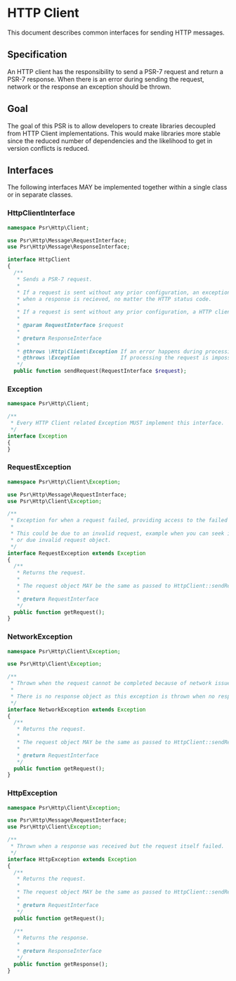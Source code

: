 HTTP Client
===========

This document describes common interfaces for sending HTTP messages.

## Specification

An HTTP client has the responsibility to send a PSR-7 request and return a PSR-7 
response. When there is an error during sending the request, network or the response an 
exception should be thrown. 

## Goal

The goal of this PSR is to allow developers to create libraries decoupled from HTTP Client 
implementations. This would make libraries more stable since the reduced number of 
dependencies and the likelihood to get in version conflicts is reduced.

## Interfaces

The following interfaces MAY be implemented together within a single class or
in separate classes.

### HttpClientInterface

```php
namespace Psr\Http\Client;

use Psr\Http\Message\RequestInterface;
use Psr\Http\Message\ResponseInterface;

interface HttpClient
{
  /**
   * Sends a PSR-7 request.
   *
   * If a request is sent without any prior configuration, an exception MUST NOT be thrown 
   * when a response is recieved, no matter the HTTP status code.  
   * 
   * If a request is sent without any prior configuration, a HTTP client MUST NOT follow redirects.
   *
   * @param RequestInterface $request
   *
   * @return ResponseInterface
   *
   * @throws \Http\Client\Exception If an error happens during processing the request.
   * @throws \Exception             If processing the request is impossible (eg. bad configuration).
   */
  public function sendRequest(RequestInterface $request);
```

### Exception

```php
namespace Psr\Http\Client;

/**
 * Every HTTP Client related Exception MUST implement this interface.
 */
interface Exception
{
}
```

### RequestException

```php
namespace Psr\Http\Client\Exception;

use Psr\Http\Message\RequestInterface;
use Psr\Http\Client\Exception;

/**
 * Exception for when a request failed, providing access to the failed request.
 *
 * This could be due to an invalid request, example when you can seek in the request body stream
 * or due invalid request object. 
 */
interface RequestException extends Exception
{
  /**
   * Returns the request.
   *
   * The request object MAY be the same as passed to HttpClient::sendRequest()
   *
   * @return RequestInterface
   */
  public function getRequest();
}
```


### NetworkException

```php
namespace Psr\Http\Client\Exception;

use Psr\Http\Client\Exception;

/**
 * Thrown when the request cannot be completed because of network issues.
 *
 * There is no response object as this exception is thrown when no response has been received.
 */
interface NetworkException extends Exception
{
  /**
   * Returns the request.
   *
   * The request object MAY be the same as passed to HttpClient::sendRequest()
   *
   * @return RequestInterface
   */
  public function getRequest();
}
```

### HttpException

```php
namespace Psr\Http\Client\Exception;

use Psr\Http\Message\RequestInterface;
use Psr\Http\Client\Exception;

/**
 * Thrown when a response was received but the request itself failed.
 */
interface HttpException extends Exception
{
  /**
   * Returns the request.
   *
   * The request object MAY be the same as passed to HttpClient::sendRequest()
   *
   * @return RequestInterface
   */
  public function getRequest();
  
  /**
   * Returns the response.
   *
   * @return ResponseInterface
   */
  public function getResponse();
}
```



